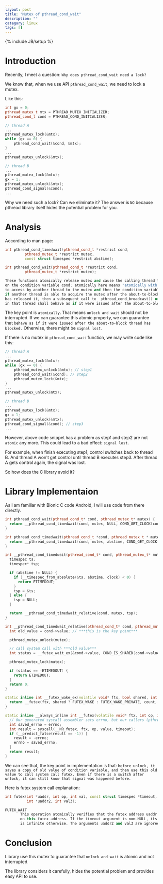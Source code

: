 ```yaml
---
layout: post
title: "Mutex of pthread_cond_wait"
description: ""
category: linux
tags: []
---
```

{% include JB/setup %}

# Introduction

Recently, I meet a question: `Why does pthread_cond_wait need a lock?`

We know that, when we use API `pthread_cond_wait`, we need to lock a mutex.

Like this:

```cpp
int gx = 0;
pthread_mutex_t mtx = PTHREAD_MUTEX_INITIALIZER;  
pthread_cond_t cond = PTHREAD_COND_INITIALIZER;  

// thread A
...
pthread_mutex_lock(&mtx);
while (gx == 0) {
    pthread_cond_wait(&cond, &mtx);
}
...
pthread_mutex_unlock(&mtx);
```

```cpp
// thread B
...
pthread_mutex_lock(&mtx);
gx = 1;
pthread_mutex_unlock(&mtx);
pthread_cond_signal(&cond);
...
```
Why we need such a lock? Can we eliminate it? The answer is `NO` because
pthread library itself hides the potential problem for you.

# Analysis

According to man page:

```cpp
int pthread_cond_timedwait(pthread_cond_t *restrict cond,
         pthread_mutex_t *restrict mutex,
         const struct timespec *restrict abstime);

int pthread_cond_wait(pthread_cond_t *restrict cond,
         pthread_mutex_t *restrict mutex);

These functions atomically release mutex and cause the calling thread to block
on the condition variable cond; atomically here means "atomically with respect
to access by another thread to the mutex and then the condition variable". That is,
if another thread is able to acquire the mutex after the about-to-block thread
has released it, then a subsequent call to  pthread_cond_broadcast() or pthread_cond_signal()
in that thread shall behave as if it were issued after the about-to-block thread has blocked.
```

The key point is `atomically`. That means `unlock and wait` should not be interrupted.
If we can guarantee this atomic property, we can guarantee that `behave as if it were issued
after the about-to-block thread has blocked.` Otherwise, there might be `signal lost`.

If there is no mutex in `pthread_cond_wait` function, we may write code like this:

```cpp
// thread A
...
pthread_mutex_lock(&mtx);
while (gx == 0) {
	pthread_mutex_unlock(&mtx); // step1
    pthread_cond_wait(&cond); // step2
	pthread_mutex_lock(&mtx);
}
...
pthread_mutex_unlock(mtx);
```

```cpp
// thread B
...
pthread_mutex_lock(&mtx);
gx = 1;
pthread_mutex_unlock(&mtx);
pthread_cond_signal(&cond); // step3
...
```

However, above code snippet has a problem as step1 and step2 are not `atomic` any more.
This could lead to a bad effect: `signal lost`.

For example, when finish executing step1, control switches back to thread B. And thread A won't
get control until thread B executes step3. After thread A gets control again, the signal was lost.

So how does the C library avoid it? 

# Library Implementaion

As I am familiar with Bionic C code Android, I will use code from there directly.

```cpp
int pthread_cond_wait(pthread_cond_t* cond, pthread_mutex_t* mutex) {
  return __pthread_cond_timedwait(cond, mutex, NULL, COND_GET_CLOCK(cond->value));
}

int pthread_cond_timedwait(pthread_cond_t *cond, pthread_mutex_t * mutex, const timespec *abstime) {
  return __pthread_cond_timedwait(cond, mutex, abstime, COND_GET_CLOCK(cond->value));
}

int __pthread_cond_timedwait(pthread_cond_t* cond, pthread_mutex_t* mutex, const timespec* abstime, clockid_t clock) {
  timespec ts;
  timespec* tsp;

  if (abstime != NULL) {
    if (__timespec_from_absolute(&ts, abstime, clock) < 0) {
      return ETIMEDOUT;
    }
    tsp = &ts;
  } else {
    tsp = NULL;
  }

  return __pthread_cond_timedwait_relative(cond, mutex, tsp);
}

int __pthread_cond_timedwait_relative(pthread_cond_t* cond, pthread_mutex_t* mutex, const timespec* reltime) {
  int old_value = cond->value; // ***this is the key point***

  pthread_mutex_unlock(mutex);

  // call system call with ***old value***
  int status = __futex_wait_ex(&cond->value, COND_IS_SHARED(cond->value), old_value, reltime);

  pthread_mutex_lock(mutex);

  if (status == -ETIMEDOUT) {
    return ETIMEDOUT;
  }
  return 0;
}

static inline int __futex_wake_ex(volatile void* ftx, bool shared, int count) {
  return __futex(ftx, shared ? FUTEX_WAKE : FUTEX_WAKE_PRIVATE, count, NULL);
}

static inline __always_inline int __futex(volatile void* ftx, int op, int value, const struct timespec* timeout) {
  // Our generated syscall assembler sets errno, but our callers (pthread functions) don't want to.
  int saved_errno = errno;
  int result = syscall(__NR_futex, ftx, op, value, timeout);
  if (__predict_false(result == -1)) {
    result = -errno;
    errno = saved_errno;
  }
  return result;
}
```

We can see that, the key point in implementation is that: `before unlock, it saves a copy of old value of
condition variable, and then use this old value to call system call futex. Even if there is a switch after
unlock, it can still know that signal was happened before.` 

Here is futex system call explanation:

```cpp
int futex(int *uaddr, int op, int val, const struct timespec *timeout,
          int *uaddr2, int val3);

FUTEX_WAIT
       This operation atomically verifies that the futex address uaddr still contains the value val, and sleeps awaiting FUTEX_WAKE
       on this futex address. If the timeout argument is non-NULL, its contents describe the maximum duration of the wait, which
       is infinite otherwise. The arguments uaddr2 and val3 are ignored.
```

# Conclusion

Library use this mutex to guarantee that `unlock and wait` is atomic and not interrupted.

The library considers it carefully, hides the potential problem and provides easy API to use.
